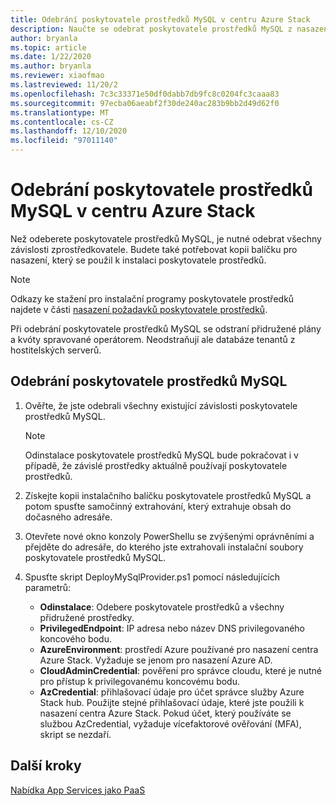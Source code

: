 ```yaml
---
title: Odebrání poskytovatele prostředků MySQL v centru Azure Stack
description: Naučte se odebrat poskytovatele prostředků MySQL z nasazení centra Azure Stack.
author: bryanla
ms.topic: article
ms.date: 1/22/2020
ms.author: bryanla
ms.reviewer: xiaofmao
ms.lastreviewed: 11/20/2
ms.openlocfilehash: 7c3c33371e50df0dabb7db9fc8c0204fc3caaa83
ms.sourcegitcommit: 97ecba06aeabf2f30de240ac283b9bb2d49d62f0
ms.translationtype: MT
ms.contentlocale: cs-CZ
ms.lasthandoff: 12/10/2020
ms.locfileid: "97011140"
---
```

# <a name="remove-the-mysql-resource-provider-in-azure-stack-hub"></a>Odebrání poskytovatele prostředků MySQL v centru Azure Stack

Než odeberete poskytovatele prostředků MySQL, je nutné odebrat všechny závislosti zprostředkovatele. Budete také potřebovat kopii balíčku pro nasazení, který se použil k instalaci poskytovatele prostředků.

> [!NOTE]
> Odkazy ke stažení pro instalační programy poskytovatele prostředků najdete v části [nasazení požadavků poskytovatele prostředků](./azure-stack-mysql-resource-provider-deploy.md#prerequisites).

Při odebrání poskytovatele prostředků MySQL se odstraní přidružené plány a kvóty spravované operátorem. Neodstraňují ale databáze tenantů z hostitelských serverů.

## <a name="to-remove-the-mysql-resource-provider"></a>Odebrání poskytovatele prostředků MySQL

1. Ověřte, že jste odebrali všechny existující závislosti poskytovatele prostředků MySQL.

   > [!NOTE]
   > Odinstalace poskytovatele prostředků MySQL bude pokračovat i v případě, že závislé prostředky aktuálně používají poskytovatele prostředků.
  
2. Získejte kopii instalačního balíčku poskytovatele prostředků MySQL a potom spusťte samočinný extrahování, který extrahuje obsah do dočasného adresáře.
3. Otevřete nové okno konzoly PowerShellu se zvýšenými oprávněními a přejděte do adresáře, do kterého jste extrahovali instalační soubory poskytovatele prostředků MySQL.
4. Spusťte skript DeployMySqlProvider.ps1 pomocí následujících parametrů:
    - **Odinstalace**: Odebere poskytovatele prostředků a všechny přidružené prostředky.
    - **PrivilegedEndpoint**: IP adresa nebo název DNS privilegovaného koncového bodu.
    - **AzureEnvironment**: prostředí Azure používané pro nasazení centra Azure Stack. Vyžaduje se jenom pro nasazení Azure AD.
    - **CloudAdminCredential**: pověření pro správce cloudu, které je nutné pro přístup k privilegovanému koncovému bodu.
    - **AzCredential**: přihlašovací údaje pro účet správce služby Azure Stack hub. Použijte stejné přihlašovací údaje, které jste použili k nasazení centra Azure Stack. Pokud účet, který používáte se službou AzCredential, vyžaduje vícefaktorové ověřování (MFA), skript se nezdaří.

## <a name="next-steps"></a>Další kroky

[Nabídka App Services jako PaaS](azure-stack-app-service-overview.md)
